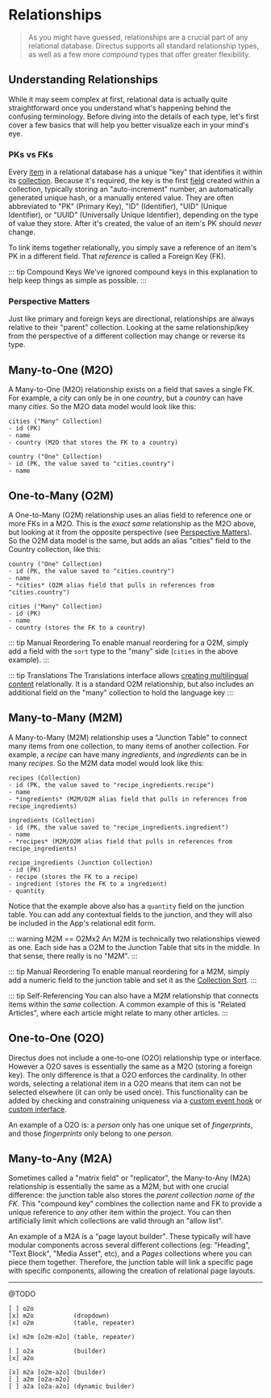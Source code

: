 # Relationships

> As you might have guessed, relationships are a crucial part of any relational database. Directus
> supports all standard relationship types, as well as a few more _compound_ types that offer
> greater flexibility.

## Understanding Relationships

While it may seem complex at first, relational data is actually quite straightforward once you
understand what's happening behind the confusing terminology. Before diving into the details of each
type, let's first cover a few basics that will help you better visualize each in your mind's eye.

### PKs vs FKs

Every [item](/concepts/platform-overview#items) in a relational database has a unique "key" that
identifies it within its [collection](/concepts/platform-overview#collections). Because it's
required, the key is the first [field](/concepts/platform-overview#fields) created within a
collection, typically storing an "auto-increment" number, an automatically generated unique hash, or
a manually entered value. They are often abbreviated to "PK" (Primary Key), "ID" (Identifier), "UID"
(Unique Identifier), or "UUID" (Universally Unique Identifier), depending on the type of value they
store. After it's created, the value of an item's PK should _never_ change.

To link items together relationally, you simply save a reference of an item's PK in a different
field. That _reference_ is called a Foreign Key (FK).

<!-- prettier-ignore-start -->
::: tip Compound Keys
We've ignored compound keys in this explanation to help keep things as simple as
possible.
:::
<!-- prettier-ignore-end -->

### Perspective Matters

Just like primary and foreign keys are directional, relationships are always relative to their
"parent" collection. Looking at the same relationship/key from the perspective of a different
collection may change or reverse its type.

## Many-to-One (M2O)

A Many-to-One (M2O) relationship exists on a field that saves a single FK. For example, a _city_ can
only be in one _country_, but a _country_ can have many _cities_. So the M2O data model would look
like this:

```
cities ("Many" Collection)
- id (PK)
- name
- country (M2O that stores the FK to a country)

country ("One" Collection)
- id (PK, the value saved to "cities.country")
- name
```

## One-to-Many (O2M)

A One-to-Many (O2M) relationship uses an alias field to reference one or more FKs in a M2O. This is
the _exact same_ relationship as the M2O above, but looking at it from the opposite perspective (see
[Perspective Matters](#perspective-matters)). So the O2M data model is the same, but adds an alias
"cities" field to the Country collection, like this:

```
country ("One" Collection)
- id (PK, the value saved to "cities.country")
- name
- *cities* (O2M alias field that pulls in references from "cities.country")

cities ("Many" Collection)
- id (PK)
- name
- country (stores the FK to a country)
```

<!-- prettier-ignore-start -->
::: tip
Manual Reordering To enable manual reordering for a O2M, simply add a field with the `sort` type
to the "many" side (`cities` in the above example).
:::
<!-- prettier-ignore-end -->

<!-- prettier-ignore-start -->
::: tip Translations
The Translations interface allows [creating multilingual content](/concepts/internationalization#content-translations) relationally.
It is a standard O2M relationship, but also includes an additional field on the "many" collection to
hold the language key
:::
<!-- prettier-ignore-end -->

## Many-to-Many (M2M)

A Many-to-Many (M2M) relationship uses a "Junction Table" to connect many items from one collection,
to many items of another collection. For example, a _recipe_ can have many _ingredients_, and
_ingredients_ can be in many _recipes_. So the M2M data model would look like this:

```
recipes (Collection)
- id (PK, the value saved to "recipe_ingredients.recipe")
- name
- *ingredients* (M2M/O2M alias field that pulls in references from recipe_ingredients)

ingredients (Collection)
- id (PK, the value saved to "recipe_ingredients.ingredient")
- name
- *recipes* (M2M/O2M alias field that pulls in references from recipe_ingredients)

recipe_ingredients (Junction Collection)
- id (PK)
- recipe (stores the FK to a recipe)
- ingredient (stores the FK to a ingredient)
- quantity
```

Notice that the example above also has a `quantity` field on the junction table. You can add any
contextual fields to the junction, and they will also be included in the App's relational edit form.

<!-- prettier-ignore-start -->
::: warning M2M == O2Mx2
An M2M is technically two relationships viewed as one. Each side has a O2M
to the Junction Table that sits in the middle. In that sense, there really is no "M2M".
:::
<!-- prettier-ignore-end -->

<!-- prettier-ignore-start -->
::: tip
Manual Reordering To enable manual reordering for a M2M, simply add a numeric field to the
junction table and set it as the [Collection Sort](#).
:::
<!-- prettier-ignore-end -->

<!-- prettier-ignore-start -->
::: tip
Self-Referencing You can also have a M2M relationship that connects items within the _same_
collection. A common example of this is "Related Articles", where each article might relate to many
other articles.
:::
<!-- prettier-ignore-end -->

## One-to-One (O2O)

Directus does not include a one-to-one (O2O) relationship type or interface. However a O2O saves is
essentially the same as a M2O (storing a foreign key). The only difference is that a O2O enforces
the cardinality. In other words, selecting a relational item in a O2O means that item can not be
selected elsewhere (it can only be used once). This functionality can be added by checking and
constraining uniqueness via a [custom event hook](/concepts/api-extensions) or
[custom interface](/concepts/app-extensions).

An example of a O2O is: a _person_ only has one unique set of _fingerprints_, and those
_fingerprints_ only belong to one _person_.

## Many-to-Any (M2A)

Sometimes called a "matrix field" or "replicator", the Many-to-Any (M2A) relationship is essentially
the same as a M2M, but with one crucial difference: the junction table also stores the _parent
collection name of the FK_. This "compound key" combines the collection name and FK to provide a
unique reference to _any_ other item within the project. You can then artificially limit which
collections are valid through an "allow list".

An example of a M2A is a "page layout builder". These typically will have modular components across
several different collections (eg: "Heading", "Text Block", "Media Asset", etc), and a _Pages_
collections where you can piece them together. Therefore, the junction table will link a specific
page with specific components, allowing the creation of relational page layouts.

---

@TODO

```
[ ] o2o
[x] m2o           (dropdown)
[x] o2m           (table, repeater)

[x] m2m [o2m-m2o] (table, repeater)

[ ] o2a           (builder)
[x] a2o

[x] m2a [o2m-a2o] (builder)
[ ] a2m [o2a-m2o]
[ ] a2a [o2a-a2o] (dynamic builder)
```
